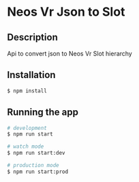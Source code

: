 # Neos Vr Json to Slot

## Description

Api to convert json to Neos Vr Slot hierarchy

## Installation

```bash
$ npm install
```

## Running the app

```bash
# development
$ npm run start

# watch mode
$ npm run start:dev

# production mode
$ npm run start:prod
```